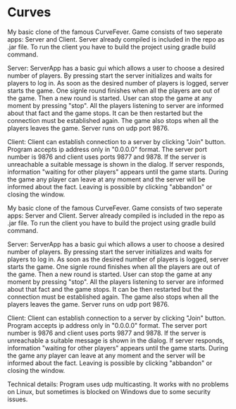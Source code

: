 # Curves


My basic clone of the famous CurveFever. Game consists of two seperate apps: Server and Client. Server already compiled is included in the repo as .jar file. To run the client you have to build the project using gradle build command.

Server: ServerApp has a basic gui which allows a user to choose a desired number of players. By pressing start the server initializes and waits for players to log in. As soon as the desired number of players is logged, server starts the game. One signle round finishes when all the players are out of the game. Then a new round is started. User can stop the game at any moment by pressing "stop". All the players listening to server are informed about that fact and the game stops. It can be then restarted but the connection must be established again. The game also stops when all the players leaves the game. Server runs on udp port 9876.

Client: Client can establish connection to a server by clicking "Join" button. Program accepts ip address only in "0.0.0.0" format. The server port number is 9876 and client uses ports 9877 and 9878. If the server is unreachable a suitable message is shown in the dialog. If server responds, information "waiting for other players" appears until the game starts. During the game any player can leave at any moment and the server will be informed about the fact. Leaving is possible by clicking "abbandon" or closing the window.

My basic clone of the famous CurveFever. Game consists of two seperate apps: Server and Client. Server already compiled is included 
in the repo as .jar file. To run the client you have to build the project using gradle build command.

Server:
ServerApp has a basic gui which allows a user to choose a desired number of players. By pressing start the server initializes and waits for players to log in. As soon as the desired number of players is logged, server starts the game. One signle round finishes
when all the players are out of the game. Then a new round is started. User can stop the game at any moment by pressing "stop".
All the players listening to server are informed about that fact and the game stops. It can be then restarted but the connection
must be established again. The game also stops when all the players leaves the game. Server runs on udp port 9876.

Client:
Client can establish connection to a server by clicking "Join" button. Program accepts ip address only in "0.0.0.0" format. The 
server port number is 9876 and client uses ports 9877 and 9878.
If the server is unreachable a suitable message is shown in the dialog. If server responds, information "waiting for other players" 
appears until the game starts. During the game any player can leave at any moment and the server will be informed about the fact. 
Leaving is possible by clicking "abbandon" or closing the window.

Technical details: Program uses udp multicasting. It works with no problems on Linux, but sometimes is blocked on Windows due to some security issues.
